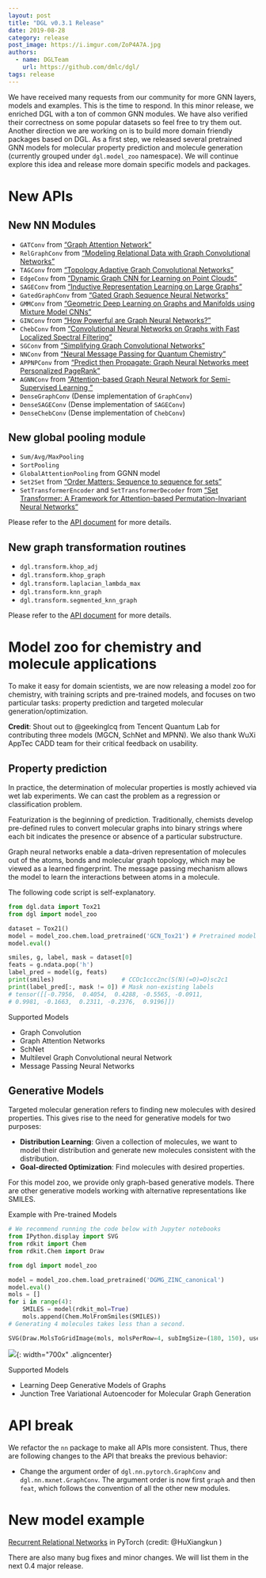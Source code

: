 ```yaml
---
layout: post
title: "DGL v0.3.1 Release"
date: 2019-08-28
category: release
post_image: https://i.imgur.com/ZoP4A7A.jpg
authors:
  - name: DGLTeam
    url: https://github.com/dmlc/dgl/
tags: release
---
```


We have received many requests from our community for more GNN layers, models and examples. This is the time to respond. In this minor release, we enriched DGL with a ton of common GNN modules. We have also verified their correctness on some popular datasets so feel free to try them out. Another direction we are working on is to build more domain friendly packages based on DGL. As a first step, we released several pretrained GNN models for molecular property prediction and molecule generation (currently grouped under `dgl.model_zoo` namespace). We will continue explore this idea and release more domain specific models and packages.

New APIs
===

New NN Modules
---
* `GATConv` from [“Graph Attention Network”](https://arxiv.org/pdf/1710.10903.pdf)
* `RelGraphConv` from [“Modeling Relational Data with Graph Convolutional Networks”](https://arxiv.org/abs/1703.06103)
* `TAGConv` from [“Topology Adaptive Graph Convolutional Networks”](https://arxiv.org/pdf/1710.10370.pdf)
* `EdgeConv` from [“Dynamic Graph CNN for Learning on Point Clouds”](https://arxiv.org/pdf/1801.07829)
* `SAGEConv` from [“Inductive Representation Learning on Large Graphs”](https://arxiv.org/pdf/1706.02216.pdf)
* `GatedGraphConv` from [“Gated Graph Sequence Neural Networks”](https://arxiv.org/pdf/1511.05493.pdf)
* `GMMConv` from [“Geometric Deep Learning on Graphs and Manifolds using Mixture Model CNNs”](http://openaccess.thecvf.com/content_cvpr_2017/papers/Monti_Geometric_Deep_Learning_CVPR_2017_paper.pdf)
* `GINConv` from [“How Powerful are Graph Neural Networks?”](https://arxiv.org/pdf/1810.00826.pdf)
* `ChebConv` from [“Convolutional Neural Networks on Graphs with Fast Localized Spectral Filtering”](https://arxiv.org/pdf/1606.09375.pdf)
* `SGConv` from [“Simplifying Graph Convolutional Networks”](https://arxiv.org/pdf/1902.07153.pdf)
* `NNConv` from [“Neural Message Passing for Quantum Chemistry”](https://arxiv.org/pdf/1704.01212.pdf)
* `APPNPConv` from [“Predict then Propagate: Graph Neural Networks meet Personalized PageRank”](https://arxiv.org/pdf/1810.05997.pdf)
* `AGNNConv` from [“Attention-based Graph Neural Network for Semi-Supervised Learning
”](https://arxiv.org/abs/1803.03735)
* `DenseGraphConv` (Dense implementation of `GraphConv`)
* `DenseSAGEConv` (Dense implementation of `SAGEConv`)
* `DenseChebConv` (Dense implementation of `ChebConv`)

New global pooling module
---
* `Sum/Avg/MaxPooling`
* `SortPooling`
* `GlobalAttentionPooling` from GGNN model
* `Set2Set` from [“Order Matters: Sequence to sequence for sets”](https://arxiv.org/pdf/1511.06391.pdf)
* `SetTransformerEncoder` and `SetTransformerDecoder` from [“Set Transformer: A Framework for Attention-based Permutation-Invariant Neural Networks”](https://arxiv.org/pdf/1810.00825.pdf)

Please refer to the [API document](https://docs.dgl.ai/api/python/nn.pytorch.html#module-dgl.nn.pytorch.glob) for more details.

New graph transformation routines
---
* `dgl.transform.khop_adj`
* `dgl.transform.khop_graph`
* `dgl.transform.laplacian_lambda_max`
* `dgl.transform.knn_graph`
* `dgl.transform.segmented_knn_graph`

Please refer to the [API document](https://docs.dgl.ai/api/python/transform.html) for more details.

Model zoo for chemistry and molecule applications
===
To make it easy for domain scientists, we are now releasing a model zoo for chemistry, with training scripts and pre-trained models, and focuses on two particular tasks: property prediction and targeted molecular generation/optimization.

**Credit**: Shout out to @geekinglcq from Tencent Quantum Lab for contributing three models (MGCN, SchNet and MPNN). We also thank WuXi AppTec CADD team for their critical feedback on usability.

Property prediction
---
In practice, the determination of molecular properties is mostly achieved via wet lab experiments. We can cast the problem as a regression or classification problem. 

Featurization is the beginning of prediction. Traditionally, chemists develop pre-defined rules to convert molecular graphs into binary strings where each bit indicates the presence or absence of a particular substructure. 

Graph neural networks enable a data-driven representation of molecules out of the atoms, bonds and molecular graph topology, which may be viewed as a learned fingerprint. The message passing mechanism allows the model to learn the interactions between atoms in a molecule. 

The following code script is self-explanatory.

```python
from dgl.data import Tox21
from dgl import model_zoo

dataset = Tox21()
model = model_zoo.chem.load_pretrained('GCN_Tox21') # Pretrained model loaded
model.eval()

smiles, g, label, mask = dataset[0]
feats = g.ndata.pop('h')
label_pred = model(g, feats)
print(smiles)                   # CCOc1ccc2nc(S(N)(=O)=O)sc2c1
print(label_pred[:, mask != 0]) # Mask non-existing labels
# tensor([[-0.7956,  0.4054,  0.4288, -0.5565, -0.0911,  
# 0.9981, -0.1663,  0.2311, -0.2376,  0.9196]])
```

Supported Models
* Graph Convolution
* Graph Attention Networks
* SchNet
* Multilevel Graph Convolutional neural Network
* Message Passing Neural Networks

Generative Models
---

Targeted molecular generation refers to finding new molecules with desired properties. This gives rise to the need for generative models for two purposes:
* **Distribution Learning**: Given a collection of molecules, we want to model their distribution and generate new molecules consistent with the distribution.
* **Goal-directed Optimization**: Find molecules with desired properties.

For this model zoo, we provide only graph-based generative models. There are other generative models working with alternative representations like SMILES. 

Example with Pre-trained Models

```python
# We recommend running the code below with Jupyter notebooks
from IPython.display import SVG
from rdkit import Chem
from rdkit.Chem import Draw

from dgl import model_zoo

model = model_zoo.chem.load_pretrained('DGMG_ZINC_canonical')
model.eval()
mols = []
for i in range(4):
    SMILES = model(rdkit_mol=True)
    mols.append(Chem.MolFromSmiles(SMILES))
# Generating 4 molecules takes less than a second.

SVG(Draw.MolsToGridImage(mols, molsPerRow=4, subImgSize=(180, 150), useSVG=True))
```

![](https://s3.us-east-2.amazonaws.com/dgl.ai/model_zoo/drug_discovery/dgmg_model_zoo_example2.png){: width="700x" .aligncenter}

Supported Models
* Learning Deep Generative Models of Graphs
* Junction Tree Variational Autoencoder for Molecular Graph Generation

API break
===
We refactor the `nn` package to make all APIs more consistent. Thus, there are following changes to the API that breaks the previous behavior:
* Change the argument order of `dgl.nn.pytorch.GraphConv` and `dgl.nn.mxnet.GraphConv`. The argument order is now first `graph` and then `feat`, which follows the convention of all the other new modules.

New model example
===
[Recurrent Relational Networks](https://arxiv.org/pdf/1711.08028.pdf) in PyTorch (credit: @HuXiangkun )

There are also many bug fixes and minor changes. We will list them in the next 0.4 major release.
